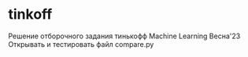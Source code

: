 # tinkoff
Решение отборочного задания тинькофф  Machine Learning Весна'23
Открывать и тестировать файл compare.py
